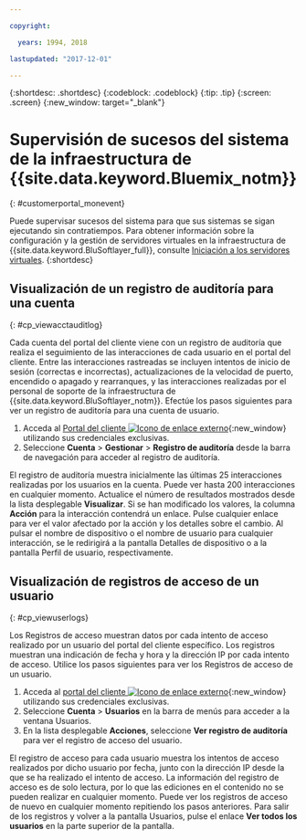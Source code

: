 ```yaml
---

copyright:

  years: 1994, 2018

lastupdated: "2017-12-01"

---
```


{:shortdesc: .shortdesc}
{:codeblock: .codeblock}
{:tip: .tip}
{:screen: .screen}
{:new_window: target="_blank"}



# Supervisión de sucesos del sistema de la infraestructura de {{site.data.keyword.Bluemix_notm}}
{: #customerportal_monevent}

Puede supervisar sucesos del sistema para que sus sistemas se sigan ejecutando sin contratiempos. Para obtener información sobre la configuración y la gestión de servidores virtuales en la infraestructura de {{site.data.keyword.BluSoftlayer_full}}, consulte [Iniciación a los servidores virtuales](/docs/vsi/vsi_index.html#getting-started-with-virtual-servers).
{:shortdesc}

## Visualización de un registro de auditoría para una cuenta
{: #cp_viewacctauditlog}

Cada cuenta del portal del cliente viene con un registro de auditoría que realiza el seguimiento de las interacciones de cada usuario en el portal del cliente. Entre las interacciones rastreadas se incluyen intentos de inicio de sesión (correctas e incorrectas), actualizaciones de la velocidad de puerto, encendido o apagado y rearranques, y las interacciones realizadas por el personal de soporte de la infraestructura de {{site.data.keyword.BluSoftlayer_notm}}. Efectúe los pasos siguientes para ver un registro de auditoría para una cuenta de usuario.

1. Acceda al [Portal del cliente ![Icono de enlace externo](../icons/launch-glyph.svg)](https://control.softlayer.com/){:new_window} utilizando sus credenciales exclusivas.
2. Seleccione **Cuenta** > **Gestionar** > **Registro de auditoría** desde la barra de navegación para acceder al registro de auditoría.

El registro de auditoría muestra inicialmente las últimas 25 interacciones realizadas por los usuarios en la cuenta. Puede ver hasta 200 interacciones en cualquier momento. Actualice el número de resultados mostrados desde la lista desplegable **Visualizar**. Si se han modificado los valores, la columna **Acción** para la interacción contendrá un enlace. Pulse cualquier enlace para ver el valor afectado por la acción y los detalles sobre el cambio. Al pulsar el nombre de dispositivo o el nombre de usuario para cualquier interacción, se le redirigirá a la pantalla Detalles de dispositivo o a la pantalla Perfil de usuario, respectivamente.

## Visualización de registros de acceso de un usuario
{: #cp_viewuserlogs}

Los Registros de acceso muestran datos por cada intento de acceso realizado por un usuario del portal del cliente específico. Los registros muestran una indicación de fecha y hora y la dirección IP por cada intento de acceso. Utilice los pasos siguientes para ver los Registros de acceso de un usuario.

1. Acceda al [portal del cliente ![Icono de enlace externo](../icons/launch-glyph.svg)](https://control.softlayer.com/){:new_window} utilizando sus credenciales exclusivas.
2. Seleccione **Cuenta** > **Usuarios** en la barra de menús para acceder a la ventana Usuarios.
3. En la lista desplegable **Acciones**, seleccione **Ver registro de auditoría** para ver el registro de acceso del usuario.

El registro de acceso para cada usuario muestra los intentos de acceso realizados por dicho usuario por fecha, junto con la dirección IP desde la que se ha realizado el intento de acceso. La información del registro de acceso es de solo lectura, por lo que las ediciones en el contenido no se pueden realizar en cualquier momento. Puede ver los registros de acceso de nuevo en cualquier momento repitiendo los pasos anteriores. Para salir de los registros y volver a la pantalla Usuarios, pulse el enlace **Ver todos los usuarios** en la parte superior de la pantalla.
